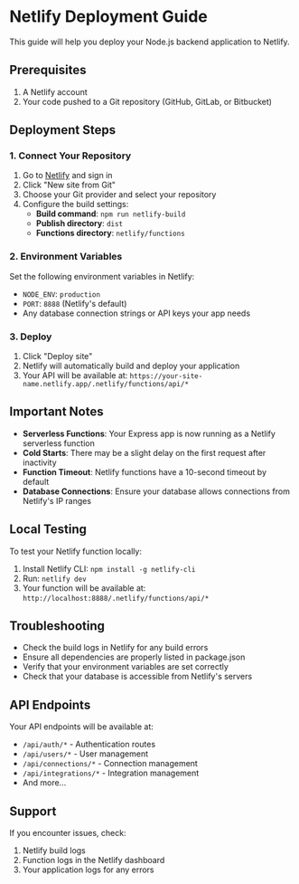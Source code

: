 # Netlify Deployment Guide

This guide will help you deploy your Node.js backend application to Netlify.

## Prerequisites

1. A Netlify account
2. Your code pushed to a Git repository (GitHub, GitLab, or Bitbucket)

## Deployment Steps

### 1. Connect Your Repository

1. Go to [Netlify](https://netlify.com) and sign in
2. Click "New site from Git"
3. Choose your Git provider and select your repository
4. Configure the build settings:
   - **Build command**: `npm run netlify-build`
   - **Publish directory**: `dist`
   - **Functions directory**: `netlify/functions`

### 2. Environment Variables

Set the following environment variables in Netlify:
- `NODE_ENV`: `production`
- `PORT`: `8888` (Netlify's default)
- Any database connection strings or API keys your app needs

### 3. Deploy

1. Click "Deploy site"
2. Netlify will automatically build and deploy your application
3. Your API will be available at: `https://your-site-name.netlify.app/.netlify/functions/api/*`

## Important Notes

- **Serverless Functions**: Your Express app is now running as a Netlify serverless function
- **Cold Starts**: There may be a slight delay on the first request after inactivity
- **Function Timeout**: Netlify functions have a 10-second timeout by default
- **Database Connections**: Ensure your database allows connections from Netlify's IP ranges

## Local Testing

To test your Netlify function locally:

1. Install Netlify CLI: `npm install -g netlify-cli`
2. Run: `netlify dev`
3. Your function will be available at: `http://localhost:8888/.netlify/functions/api/*`

## Troubleshooting

- Check the build logs in Netlify for any build errors
- Ensure all dependencies are properly listed in package.json
- Verify that your environment variables are set correctly
- Check that your database is accessible from Netlify's servers

## API Endpoints

Your API endpoints will be available at:
- `/api/auth/*` - Authentication routes
- `/api/users/*` - User management
- `/api/connections/*` - Connection management
- `/api/integrations/*` - Integration management
- And more...

## Support

If you encounter issues, check:
1. Netlify build logs
2. Function logs in the Netlify dashboard
3. Your application logs for any errors 